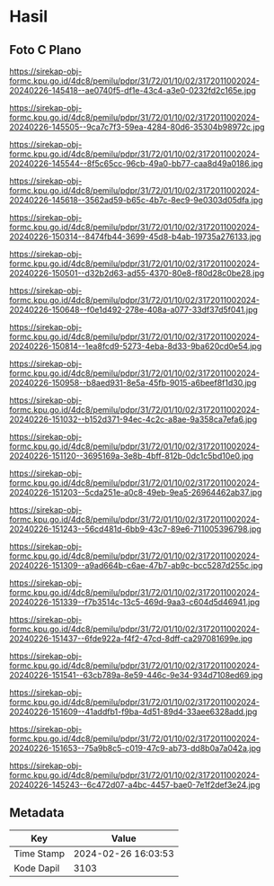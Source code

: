 # Hasil

## Foto C Plano

https://sirekap-obj-formc.kpu.go.id/4dc8/pemilu/pdpr/31/72/01/10/02/3172011002024-20240226-145418--ae0740f5-df1e-43c4-a3e0-0232fd2c165e.jpg

https://sirekap-obj-formc.kpu.go.id/4dc8/pemilu/pdpr/31/72/01/10/02/3172011002024-20240226-145505--9ca7c7f3-59ea-4284-80d6-35304b98972c.jpg

https://sirekap-obj-formc.kpu.go.id/4dc8/pemilu/pdpr/31/72/01/10/02/3172011002024-20240226-145544--8f5c65cc-96cb-49a0-bb77-caa8d49a0186.jpg

https://sirekap-obj-formc.kpu.go.id/4dc8/pemilu/pdpr/31/72/01/10/02/3172011002024-20240226-145618--3562ad59-b65c-4b7c-8ec9-9e0303d05dfa.jpg

https://sirekap-obj-formc.kpu.go.id/4dc8/pemilu/pdpr/31/72/01/10/02/3172011002024-20240226-150314--8474fb44-3699-45d8-b4ab-19735a276133.jpg

https://sirekap-obj-formc.kpu.go.id/4dc8/pemilu/pdpr/31/72/01/10/02/3172011002024-20240226-150501--d32b2d63-ad55-4370-80e8-f80d28c0be28.jpg

https://sirekap-obj-formc.kpu.go.id/4dc8/pemilu/pdpr/31/72/01/10/02/3172011002024-20240226-150648--f0e1d492-278e-408a-a077-33df37d5f041.jpg

https://sirekap-obj-formc.kpu.go.id/4dc8/pemilu/pdpr/31/72/01/10/02/3172011002024-20240226-150814--1ea8fcd9-5273-4eba-8d33-9ba620cd0e54.jpg

https://sirekap-obj-formc.kpu.go.id/4dc8/pemilu/pdpr/31/72/01/10/02/3172011002024-20240226-150958--b8aed931-8e5a-45fb-9015-a6beef8f1d30.jpg

https://sirekap-obj-formc.kpu.go.id/4dc8/pemilu/pdpr/31/72/01/10/02/3172011002024-20240226-151032--b152d371-94ec-4c2c-a8ae-9a358ca7efa6.jpg

https://sirekap-obj-formc.kpu.go.id/4dc8/pemilu/pdpr/31/72/01/10/02/3172011002024-20240226-151120--3695169a-3e8b-4bff-812b-0dc1c5bd10e0.jpg

https://sirekap-obj-formc.kpu.go.id/4dc8/pemilu/pdpr/31/72/01/10/02/3172011002024-20240226-151203--5cda251e-a0c8-49eb-9ea5-26964462ab37.jpg

https://sirekap-obj-formc.kpu.go.id/4dc8/pemilu/pdpr/31/72/01/10/02/3172011002024-20240226-151243--56cd481d-6bb9-43c7-89e6-711005396798.jpg

https://sirekap-obj-formc.kpu.go.id/4dc8/pemilu/pdpr/31/72/01/10/02/3172011002024-20240226-151309--a9ad664b-c6ae-47b7-ab9c-bcc5287d255c.jpg

https://sirekap-obj-formc.kpu.go.id/4dc8/pemilu/pdpr/31/72/01/10/02/3172011002024-20240226-151339--f7b3514c-13c5-469d-9aa3-c604d5d46941.jpg

https://sirekap-obj-formc.kpu.go.id/4dc8/pemilu/pdpr/31/72/01/10/02/3172011002024-20240226-151437--6fde922a-f4f2-47cd-8dff-ca297081699e.jpg

https://sirekap-obj-formc.kpu.go.id/4dc8/pemilu/pdpr/31/72/01/10/02/3172011002024-20240226-151541--63cb789a-8e59-446c-9e34-934d7108ed69.jpg

https://sirekap-obj-formc.kpu.go.id/4dc8/pemilu/pdpr/31/72/01/10/02/3172011002024-20240226-151609--41addfb1-f9ba-4d51-89d4-33aee6328add.jpg

https://sirekap-obj-formc.kpu.go.id/4dc8/pemilu/pdpr/31/72/01/10/02/3172011002024-20240226-151653--75a9b8c5-c019-47c9-ab73-dd8b0a7a042a.jpg

https://sirekap-obj-formc.kpu.go.id/4dc8/pemilu/pdpr/31/72/01/10/02/3172011002024-20240226-145243--6c472d07-a4bc-4457-bae0-7e1f2def3e24.jpg


## Metadata

| Key        | Value               |
| ---------- | ------------------- |
| Time Stamp | 2024-02-26 16:03:53 |
| Kode Dapil | 3103                |



